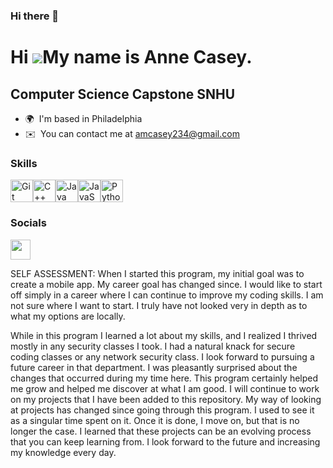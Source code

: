 ### Hi there 👋

<!--
**Anne-Casey-234/ANNE-CASEY-234** is a ✨ _special_ ✨ repository because its `README.md` (this file) appears on your GitHub profile.

Here are some ideas to get you started:

- 🔭 I’m currently working on ...
- 🌱 I’m currently learning ...
- 👯 I’m looking to collaborate on ...
- 🤔 I’m looking for help with ...
- 💬 Ask me about ...
- 📫 How to reach me: ...
- 😄 Pronouns: ...
- ⚡ Fun fact: ...
-->
Hi ![](https://user-images.githubusercontent.com/18350557/176309783-0785949b-9127-417c-8b55-ab5a4333674e.gif)My name is Anne Casey.
===================================================================================================================================

Computer Science Capstone SNHU
------------------------------

* 🌍  I'm based in Philadelphia
* ✉️  You can contact me at [amcasey234@gmail.com](mailto:amcasey234@gmail.com)

### Skills


<p align="left">
<a href="https://git-scm.com/" target="_blank" rel="noreferrer"><img src="https://raw.githubusercontent.com/danielcranney/readme-generator/main/public/icons/skills/git-colored.svg" width="36" height="36" alt="Git" /></a><a href="https://docs.microsoft.com/en-us/cpp/?view=msvc-170" target="_blank" rel="noreferrer"><img src="https://raw.githubusercontent.com/danielcranney/readme-generator/main/public/icons/skills/cplusplus-colored.svg" width="36" height="36" alt="C++" /></a><a href="https://www.oracle.com/java/" target="_blank" rel="noreferrer"><img src="https://raw.githubusercontent.com/danielcranney/readme-generator/main/public/icons/skills/java-colored.svg" width="36" height="36" alt="Java" /></a><a href="https://developer.mozilla.org/en-US/docs/Web/JavaScript" target="_blank" rel="noreferrer"><img src="https://raw.githubusercontent.com/danielcranney/readme-generator/main/public/icons/skills/javascript-colored.svg" width="36" height="36" alt="JavaScript" /></a><a href="https://www.python.org/" target="_blank" rel="noreferrer"><img src="https://raw.githubusercontent.com/danielcranney/readme-generator/main/public/icons/skills/python-colored.svg" width="36" height="36" alt="Python" /></a>
</p>


### Socials

<p align="left"> <a href="https://www.github.com/Anne-Casey-234/ANNE-CASEY-234" target="_blank" rel="noreferrer"> <picture> <source media="(prefers-color-scheme: dark)" srcset="https://raw.githubusercontent.com/danielcranney/readme-generator/main/public/icons/socials/github-dark.svg" /> <source media="(prefers-color-scheme: light)" srcset="https://raw.githubusercontent.com/danielcranney/readme-generator/main/public/icons/socials/github.svg" /> <img src="https://raw.githubusercontent.com/danielcranney/readme-generator/main/public/icons/socials/github.svg" width="32" height="32" /> </picture> </a></p>

 SELF ASSESSMENT:
 When I started this program, my initial goal was to create a mobile app. My career goal has 
changed since. I would like to start off simply in a career where I can continue to improve my 
coding skills. I am not sure where I want to start. I truly have not looked very in depth as to 
what my options are locally. 

While in this program I learned a lot about my skills, and I realized I thrived mostly in any 
security classes I took. I had a natural knack for secure coding classes or any network 
security class. I look forward to pursuing a future career in that department. I was pleasantly 
surprised about the changes that occurred during my time here. This program certainly helped me 
grow and helped me discover at what I am good. I will continue to work on my projects that I 
have been added to this repository. My way of looking at projects has changed since going 
through this program. I used to see it as a singular time spent on it. Once it is done, I move on, 
but that is no longer the case. I learned that these projects can be an evolving process that you 
can keep learning from. I look forward to the future and increasing my knowledge every day.


